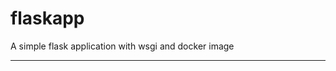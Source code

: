 # flaskapp
A simple flask application with wsgi and docker image

--------------------------------------------------------------------------------------


